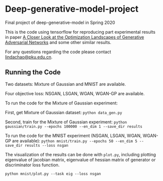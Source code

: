 # Deep-generative-model-project
Final project of deep-generative-model in Spring 2020

This is the code using tensorflow for reproducing part experimental results in paper [A Closer Look at the Optimization Landscapes of Generative Adversarial Networks](https://arxiv.org/abs/1906.04848) and some other similar results.

For any questions regarding the code please contact lindachao@pku.edu.cn.

## Running the Code
Two datasets: Mixture of Gaussian and MNIST are available.

Four objective loss: NSGAN, LSGAN, WGAN, WGAN-GP are available.

To run the code for the Mixture of Gaussian experiment:

First, get Mixture of Gaussian dataset:
`python data_gen.py`
  
Second, train for the Mixture of Gaussian experiment:
`python gaussian/train.py --epochs 100000 --en_dim 1 --save_dir results`

To run the code for the MNIST experiment (NSGAN, LSGAN, WGAN, WGAN-GP are available):
`python mnist/train.py --epochs 50 --en_dim 5 --save_dir results --loss nsgan`

The visualization of the results can be done with `plot.py`, including plotting eigenvalue of jacobian matrix, eigenvalue of hessian matrix of generator or discriminator loss function.

`python mnist/plot.py --task eig --loss nsgan`
